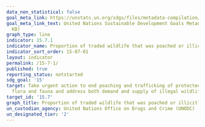 ```yaml
---
data_non_statistical: false
goal_meta_link: https://unstats.un.org/sdgs/files/metadata-compilation/Metadata-Goal-15.pdf
goal_meta_link_text: United Nations Sustainable Development Goals Metadata (PDF 210
  KB)
graph_type: line
indicator: 15.7.1
indicator_name: Proportion of traded wildlife that was poached or illicitly trafficked
indicator_sort_order: 15-07-01
layout: indicator
permalink: /15-7-1/
published: true
reporting_status: notstarted
sdg_goal: '15'
target: Take urgent action to end poaching and trafficking of protected species of
  flora and fauna and address both demand and supply of illegal wildlife products
target_id: '15.7'
graph_title: Proportion of traded wildlife that was poached or illicitly trafficked
un_custodian_agency: United Nations Office on Drugs and Crime (UNODC)
un_designated_tier: '2'
---
```

